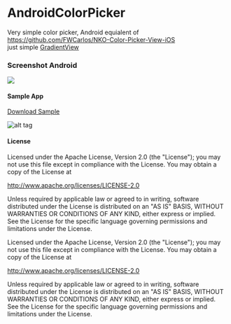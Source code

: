 # AndroidColorPicker

Very simple color picker, Android equialent of<br/>
https://github.com/FWCarlos/NKO-Color-Picker-View-iOS
<br/>
just simple [GradientView](https://github.com/jbruchanov/AndroidColorPicker/blob/master/app/src/main/java/com/scurab/android/colorpicker/GradientView.java)


### Screenshot Android
![](/publish/screenshot.jpg) 

#### Sample App
[Download Sample](https://github.com/jbruchanov/AndroidColorPicker/blob/master/publish/color_picker.apk)

![alt tag](http://chart.apis.google.com/chart?cht=qr&chs=200x200&chl=https://github.com/jbruchanov/AndroidColorPicker/blob/master/publish/color_picker.apk&chld=H|0)

#### License
Licensed under the Apache License, Version 2.0 (the "License");
you may not use this file except in compliance with the License.
You may obtain a copy of the License at

   http://www.apache.org/licenses/LICENSE-2.0

Unless required by applicable law or agreed to in writing, software
distributed under the License is distributed on an "AS IS" BASIS,
WITHOUT WARRANTIES OR CONDITIONS OF ANY KIND, either express or implied.
See the License for the specific language governing permissions and
limitations under the License.

Licensed under the Apache License, Version 2.0 (the "License");
you may not use this file except in compliance with the License.
You may obtain a copy of the License at

   http://www.apache.org/licenses/LICENSE-2.0

Unless required by applicable law or agreed to in writing, software
distributed under the License is distributed on an "AS IS" BASIS,
WITHOUT WARRANTIES OR CONDITIONS OF ANY KIND, either express or implied.
See the License for the specific language governing permissions and
limitations under the License.
